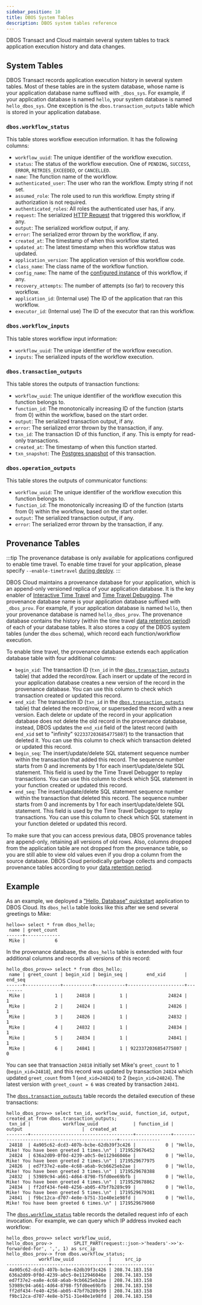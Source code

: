 ```yaml
---
sidebar_position: 10
title: DBOS System Tables
description: DBOS system tables reference
---
```


DBOS Transact and Cloud maintain several system tables to track application execution history and data changes.

## System Tables
DBOS Transact records application execution history in several system tables.
Most of these tables are in the system database, whose name is your application database name suffixed with `_dbos_sys`.
For example, if your application database is named `hello`, your system database is named `hello_dbos_sys`.
One exception is the `dbos.transaction_outputs` table which is stored in your application database.

### `dbos.workflow_status`

This table stores workflow execution information. It has the following columns:

- `workflow_uuid`: The unique identifier of the workflow execution.
- `status`: The status of the workflow execution. One of `PENDING`, `SUCCESS`, `ERROR`, `RETRIES_EXCEEDED`, or `CANCELLED`.
- `name`: The function name of the workflow.
- `authenticated_user`: The user who ran the workflow. Empty string if not set.
- `assumed_role`: The role used to run this workflow.  Empty string if authorization is not required.
- `authenticated_roles`: All roles the authenticated user has, if any.
- `request`: The serialized [HTTP Request](./contexts#ctxtrequest) that triggered this workflow, if any.
- `output`: The serialized workflow output, if any.
- `error`: The serialized error thrown by the workflow, if any.
- `created_at`: The timestamp of when this workflow started.
- `updated_at`: The latest timestamp when this workflow status was updated.
- `application_version`: The application version of this workflow code.
- `class_name`: The class name of the workflow function.
- `config_name`: The name of the [configured instance](../tutorials/configured-instances.md) of this workflow, if any.
- `recovery_attempts`: The number of attempts (so far) to recovery this workflow.
- `application_id`: (Internal use) The ID of the application that ran this workflow.
- `executor_id`: (Internal use) The ID of the executor that ran this workflow.


### `dbos.workflow_inputs`
This table stores workflow input information:

- `workflow_uuid`: The unique identifier of the workflow execution.
- `inputs`: The serialized inputs of the workflow execution.

### `dbos.transaction_outputs`
This table stores the outputs of transaction functions:

- `workflow_uuid`: The unique identifier of the workflow execution this function belongs to.
- `function_id`: The monotonically increasing ID of the function (starts from 0) within the workflow, based on the start order.
- `output`: The serialized transaction output, if any.
- `error`: The serialized error thrown by the transaction, if any.
- `txn_id`: The transaction ID of this function, if any. This is empty for read-only transactions.
- `created_at`: The timestamp of when this function started.
- `txn_snapshot`: The [Postgres snapshot](https://www.postgresql.org/docs/current/functions-info.html#FUNCTIONS-INFO-SNAPSHOT) of this transaction.

### `dbos.operation_outputs`
This table stores the outputs of communicator functions:

- `workflow_uuid`: The unique identifier of the workflow execution this function belongs to.
- `function_id`: The monotonically increasing ID of the function (starts from 0) within the workflow, based on the start order.
- `output`: The serialized transaction output, if any.
- `error`: The serialized error thrown by the transaction, if any.


## Provenance Tables

:::tip
The provenance database is only available for applications configured to enable time travel. To enable time travel for your application, please specify `--enable-timetravel` [during deploy](./cloud-cli#npx-dbos-cloud-app-deploy).
:::

DBOS Cloud maintains a provenance database for your application, which is an append-only versioned replica of your application database.
It is the key enabler of [Interactive Time Travel](../cloud-tutorials/interactive-timetravel.md) and [Time Travel Debugging](../cloud-tutorials/timetravel-debugging.md).
The provenance database name is your application database suffixed with `_dbos_prov`.
For example, if your application database is named `hello`, then your provenance database is named `hello_dbos_prov`.
The provenance database contains the history (within the time travel [data retention period](https://www.dbos.dev/pricing)) of each of your database tables.
It also stores a copy of the DBOS system tables (under the `dbos` schema), which record each function/workflow execution.

To enable time travel, the provenance database extends each application database table with four additional columns:
- `begin_xid`: The transaction ID (`txn_id` in the [`dbos.transaction_outputs`](#dbostransaction_outputs) table) that added the record/row. Each insert or update of the record in your application database creates a new version of the record in the provenance database. You can use this column to check which transaction created or updated this record.
- `end_xid`: The transaction ID (`txn_id` in the [`dbos.transaction_outputs`](#dbostransaction_outputs) table) that deleted the record/row, or superseded the record with a new version. Each delete or update of the record in your application database does not delete the old record in the provenance database, instead, DBOS updates the `end_xid` field of the latest record (with `end_xid` set to "infinity" `9223372036854775807`) to the transaction that deleted it. You can use this column to check which transaction deleted or updated this record.
- `begin_seq`: The insert/update/delete SQL statement sequence number within the transaction that added this record. The sequence number starts from 0 and increments by 1 for each insert/update/delete SQL statement. This field is used by the Time Travel Debugger to replay transactions.
You can use this column to check which SQL statement in your function created or updated this record.
- `end_seq`: The insert/update/delete SQL statement sequence number within the transaction that deleted this record. The sequence number starts from 0 and increments by 1 for each insert/update/delete SQL statement. This field is used by the Time Travel Debugger to replay transactions.
You can use this column to check which SQL statement in your function deleted or updated this record.

To make sure that you can access previous data, DBOS provenance tables are append-only, retaining all versions of old rows. Also, columns dropped from the application table are not dropped from the provenance table, so you are still able to view old values even if you drop a column from the source database.
DBOS Cloud periodically garbage collects and compacts provenance tables according to your [data retention period](https://www.dbos.dev/pricing).

## Example

As an example, we deployed a ["Hello, Database" quickstart](../getting-started/quickstart) application to DBOS Cloud.
Its `dbos_hello` table looks like this after we send several greetings to Mike:

```
hello=> select * from dbos_hello;
 name | greet_count
------+-------------
 Mike |           6
```

In the provenance database, the `dbos_hello` table is extended with four additional columns and records all versions of this record:
```
hello_dbos_prov=> select * from dbos_hello;
 name | greet_count | begin_xid | begin_seq |       end_xid       | end_seq
------+-------------+-----------+-----------+---------------------+---------
 Mike |           1 |     24818 |         1 |               24824 |       1
 Mike |           2 |     24824 |         1 |               24826 |       1
 Mike |           3 |     24826 |         1 |               24832 |       1
 Mike |           4 |     24832 |         1 |               24834 |       1
 Mike |           5 |     24834 |         1 |               24841 |       1
 Mike |           6 |     24841 |         1 | 9223372036854775807 |       0
```

You can see that transaction `24818` initially set Mike's `greet_count` to 1 (`begin_xid=24818`), and this record was updated by transaction `24824` which updated `greet_count` from 1 (`end_xid=24824`) to 2 (`begin_xid=24824`).
The latest version with `greet_count = 6` was created by transaction `24841`.

The [`dbos.transaction_outputs`](#dbostransaction_outputs) table records the detailed execution of these transactions:
```
hello_dbos_prov=> select txn_id, workflow_uuid, function_id, output, created_at from dbos.transaction_outputs;
 txn_id |            workflow_uuid             | function_id |                     output                      |  created_at
--------+--------------------------------------+-------------+-------------------------------------------------+---------------
 24818  | 4a905c62-dcd3-407b-bcbe-62db39f3c426 |           0 | "Hello, Mike! You have been greeted 1 times.\n" | 1719529676452
 24824  | 636a2d09-0f0d-4239-a0c5-0e112946046e |           0 | "Hello, Mike! You have been greeted 2 times.\n" | 1719529677975
 24826  | ed7f37e2-ea8e-4c68-a6ab-9cb6625eb2ae |           0 | "Hello, Mike! You have been greeted 3 times.\n" | 1719529678388
 24832  | 53989c94-a661-4d64-8798-f5fd0ee69bfb |           0 | "Hello, Mike! You have been greeted 4 times.\n" | 1719529678862
 24834  | ff2df434-fe40-4256-ab05-47bf7b289c99 |           0 | "Hello, Mike! You have been greeted 5 times.\n" | 1719529679381
 24841  | f9bc12ca-d707-4e8e-b751-31e40e1e98fd |           0 | "Hello, Mike! You have been greeted 6 times.\n" | 1719529679860
```

The [`dbos.workflow_status`](#dbosworkflow_status) table records the detailed request info of each invocation. For example, we can query which IP address invoked each workflow:
```
hello_dbos_prov=> select workflow_uuid,
hello_dbos_prov->        SPLIT_PART(request::json->'headers'->>'x-forwarded-for', ',', 1) as src_ip
hello_dbos_prov-> from dbos.workflow_status;
            workflow_uuid             |     src_ip
--------------------------------------+----------------
 4a905c62-dcd3-407b-bcbe-62db39f3c426 | 208.74.183.158
 636a2d09-0f0d-4239-a0c5-0e112946046e | 208.74.183.158
 ed7f37e2-ea8e-4c68-a6ab-9cb6625eb2ae | 208.74.183.158
 53989c94-a661-4d64-8798-f5fd0ee69bfb | 208.74.183.158
 ff2df434-fe40-4256-ab05-47bf7b289c99 | 208.74.183.158
 f9bc12ca-d707-4e8e-b751-31e40e1e98fd | 208.74.183.158
```